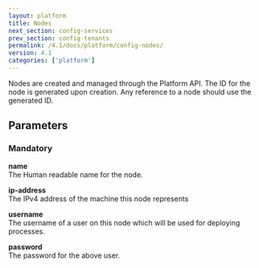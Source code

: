 ```yaml
---
layout: platform
title: Nodes
next_section: config-services
prev_section: config-tenants
permalink: /4.1/docs/platform/config-nodes/
version: 4.1
categories: ['platform']
---
```

Nodes are created and managed through the Platform API. The ID for the node is generated upon creation.
Any reference to a node should use the generated ID.

## Parameters

### Mandatory

**name**<br>
The Human readable name for the node.

**ip-address**<br>
The IPv4 address of the machine this node represents

**username**<br>
The username of a user on this node which will be used for deploying processes.

**password**<br>
The password for the above user.
